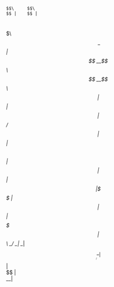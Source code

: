 
    $$\     $$\                     
    $$ |    $$ |                    
  $$$$$$\   $$$$$$$\   $$$$$$\      
  \_$$  _|  $$  __$$\ $$  __$$\     
    $$ |    $$ |  $$ |$$ /  $$ |    
    $$ |$$\ $$ |  $$ |$$ |  $$ |    
    \$$$$  |$$ |  $$ |$$$$$$$  |$$\ 
     \____/ \__|  \__|$$  ____/ \__|
                      $$ |          
                      $$ |          
                      \__| 